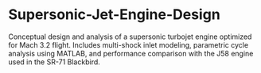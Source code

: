 # Supersonic-Jet-Engine-Design
Conceptual design and analysis of a supersonic turbojet engine optimized for Mach 3.2 flight. Includes multi-shock inlet modeling, parametric cycle analysis using MATLAB, and performance comparison with the J58 engine used in the SR-71 Blackbird.
